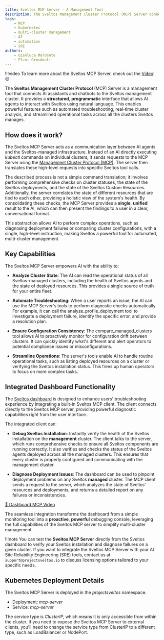 ```yaml
---
title: Sveltos MCP Server - A Management Tool
description: The Sveltos Management Cluster Protocol (MCP) Server connects AI tools to your Sveltos-managed Kubernetes environment, enabling natural language analysis and automation for multi-cluster management.
tags:
    - MCP
    - Kubernetes
    - multi-cluster management
    - AI
    - automation
    - SRE
authors:
    - Gianluca Mardente
    - Eleni Grosdouli
---
```


!!!video
    To learn more about the Sveltos MCP Server, check out the [Video](../assets/dashboard_mcp.mov)! 😊

The __Sveltos Management Cluster Protocol__ (MCP) Server is a management tool that connects AI assistants and chatbots to the Sveltos management cluster. It provides a **structured**, **programmatic** interface that allows AI agents to interact with Sveltos using natural language. This enables powerful features such as automated troubleshooting, real-time cluster analysis, and streamlined operational tasks across all the clusters Sveltos manages.

## How does it work?

The Sveltos MCP Server acts as a communication layer between AI agents and the Sveltos-managed infrastructure. Instead of an AI directly executing _kubectl_ commands on individual clusters, it sends requests to the MCP Server using the [Management Cluster Protocol (MCP)](https://modelcontextprotocol.io/docs/getting-started/intro). The server then translates these high-level requests into specific Sveltos tool calls.

The described process is not a simple command translation; it involves performing comprehensive checks on cluster statuses, the state of the Sveltos deployments, and the state of the Sveltos Custom Resources. Additionally, the server correlates the state of different resources that are tied to each other, providing a holistic view of the system's health. By consolidating these checks, the MCP Server provides a **single**, **unified** result to the AI, which can then present the findings to a user in a clear, conversational format.

This abstraction allows AI to perform complex operations, such as diagnosing deployment failures or comparing cluster configurations, with a single, high-level instruction, making Sveltos a powerful tool for automated, multi-cluster management.

## Key Capabilities

The Sveltos MCP Server empowers AI with the ability to:

- **Analyze Cluster State**: The AI can read the operational status of all Sveltos-managed clusters, including the health of Sveltos agents and the state of deployed resources. This provides a single source of truth for your entire fleet.

- **Automate Troubleshooting**: When a user reports an issue, the AI can use the MCP Server's tools to perform diagnostic checks automatically. For example, it can call the analyze_profile_deployment tool to investigate a deployment failure, identify the specific error, and provide a resolution plan.

- **Ensure Configuration Consistency**: The compare_managed_clusters tool allows AI to proactively monitor for configuration drift between clusters. It can quickly identify what's different and alert operators to potential compliance issues or misconfigurations.

- **Streamline Operations**: The server's tools enable AI to handle routine operational tasks, such as listing deployed resources on a cluster or verifying the Sveltos installation status. This frees up human operators to focus on more complex tasks.

## Integrated Dashboard Functionality

The [Sveltos dashboard](../getting_started/optional/dashboard.md) is designed to enhance users' troubleshooting experience by integrating a built-in Sveltos MCP client. The client connects directly to the Sveltos MCP server, providing powerful diagnostic capabilities right from the user interface.

The integrated client can:

- **Debug Sveltos Installation**: Instantly verify the health of the Sveltos installation on the **management** cluster. The client talks to the server, which runs comprehensive checks to ensure all Sveltos components are running correctly. It also verifies and checks the status of the Sveltos agents deployed across all the managed clusters. This ensures that every cluster is properly configured and communicating with the management cluster.

- **Diagnose Deployment Issues**: The dashboard can be used to pinpoint deployment problems on any Sveltos **managed** cluster. The MCP client sends a request to the server, which analyzes the state of Sveltos' resources and deployments, and returns a detailed report on any failures or inconsistencies.

[🎥 Dashboard MCP Video](../assets/dashboard_mcp.mov)

The seamless integration transforms the dashboard from a simple monitoring tool into a **proactive**, **powerful** debugging console, leveraging the full capabilities of the Sveltos MCP server to simplify multi-cluster management.

!!!note
    You can test the **Sveltos MCP Server** directly from the Sveltos dashboard to verify your Sveltos installation and diagnose failures on a given cluster. If you want to integrate the Sveltos MCP Server with your AI Site Reliability Engineering (SRE) tools, contact us at `support@projectsveltos.io`  to discuss licensing options tailored to your specific needs.

## Kubernetes Deployment Details

The Sveltos MCP Server is deployed in the _projectsveltos_ namespace.

- Deployment: _mcp-server_
- Service: _mcp-server_

The service type is _ClusterIP_, which means it is only accessible from within the cluster. If you need to expose the Sveltos MCP Server to external clients, you'll need to change the service type from ClusterIP to a different type, such as LoadBalancer or NodePort.
